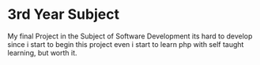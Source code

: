 # 3rd Year Subject

My final Project in the Subject of Software Development
its hard to develop since i start to begin this project even i start to learn php with self taught learning, but worth it.
